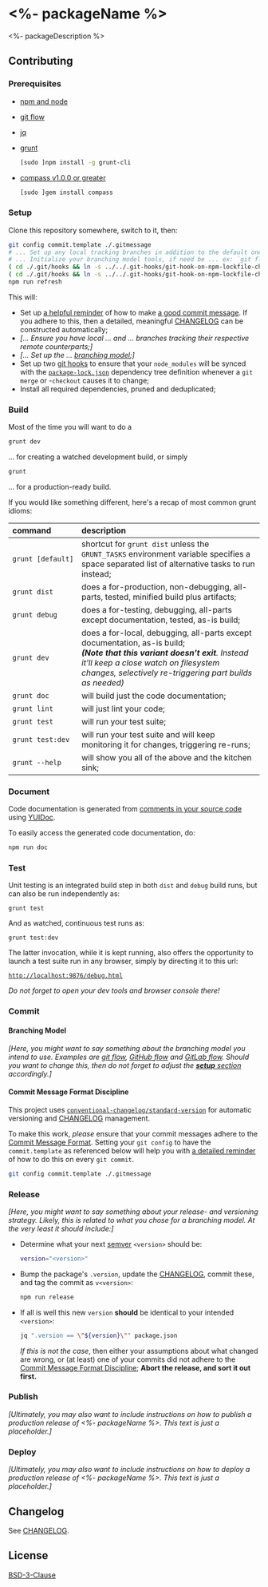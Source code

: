 # <%- packageName %>

<%- packageDescription %>


## Contributing

### Prerequisites

  * [npm and node](https://nodejs.org/en/download/)
  * [git flow](https://github.com/nvie/gitflow/wiki/Installation)
  * [jq](https://stedolan.github.io/jq/download/)
  * [grunt](http://gruntjs.com/getting-started#installing-the-cli)

    ```bash
    [sudo ]npm install -g grunt-cli
    ```

  * [compass v1.0.0 or greater](http://thesassway.com/beginner/getting-started-with-sass-and-compass#install-sass-and-compass)

    ```bash
    [sudo ]gem install compass
    ```


### Setup

Clone this repository somewhere, switch to it, then:

```bash
git config commit.template ./.gitmessage
# ... Set up any local tracking branches in addition to the default one.  Depends on the branching model used, if any;
# ... Initialize your branching model tools, if need be ... ex: `git flow init -d`;
( cd ./.git/hooks && ln -s ../../.git-hooks/git-hook-on-npm-lockfile-change.sh post-checkout )
( cd ./.git/hooks && ln -s ../../.git-hooks/git-hook-on-npm-lockfile-change.sh post-merge )
npm run refresh
```

This will:

  * Set up [a helpful reminder](.gitmessage) of how to make [a good commit message](#commit-message-format-discipline).  If you adhere to this, then a
    detailed, meaningful [CHANGELOG](./CHANGELOG.md) can be constructed automatically;
  * _\[... Ensure you have local ... and ... branches tracking their respective remote counterparts;\]_
  * _\[... Set up the ... [branching model](#branching-model);\]_
  * Set up two [git hooks](https://git-scm.com/book/en/v2/Customizing-Git-Git-Hooks) to ensure that your `node_modules` will be synced with the
    [`package-lock.json`](https://docs.npmjs.com/files/package-lock.json) dependency tree definition whenever a `git merge` or -`checkout` causes it to
    change;
  * Install all required dependencies, pruned and deduplicated;


### Build

Most of the time you will want to do a

```bash
grunt dev
```

... for creating a watched development build, or simply

```bash
grunt
```

... for a production-ready build.

If you would like something different, here's a recap of most common grunt idioms:

command           | description
:--               |:--
`grunt [default]` | shortcut for `grunt dist` unless the `GRUNT_TASKS` environment variable specifies a space separated list of alternative tasks to run instead;
`grunt dist`      | does a for-production, non-debugging, all-parts, tested, minified build plus artifacts;
`grunt debug`     | does a for-testing, debugging, all-parts except documentation, tested, as-is build;
`grunt dev`       | does a for-local, debugging, all-parts except documentation, as-is build; <br> _**(Note that this variant doesn't exit**.  Instead it'll keep a close watch on filesystem changes, selectively re-triggering part builds as needed)_
`grunt doc`       | will build just the code documentation;
`grunt lint`      | will just lint your code;
`grunt test`      | will run your test suite;
`grunt test:dev`  | will run your test suite and will keep monitoring it for changes, triggering re-runs;
`grunt --help`    | will show you all of the above and the kitchen sink;


### Document

Code documentation is generated from [comments in your source code](http://yui.github.io/yuidoc/syntax/index.html) using
[YUIDoc](http://yui.github.io/yuidoc/).

To easily access the generated code documentation, do:

```bash
npm run doc
```


### Test

Unit testing is an integrated build step in both `dist` and `debug` build runs, but can also be run independently as:

```shell
grunt test
```

And as watched, continuous test runs as:

```shell
grunt test:dev
```

The latter invocation, while it is kept running, also offers the opportunity to launch a test suite run in any browser, simply by directing it to this url:

[`http://localhost:9876/debug.html`](http://localhost:9876/debug.html)

*Do not forget to open your dev tools and browser console there!*


### Commit

#### Branching Model

_\[Here, you might want to say something about the branching model you intend to use.  Examples are [git flow](https://github.com/nvie/gitflow#readme),
[GitHub flow](https://help.github.com/articles/what-is-a-good-git-workflow/) and [GitLab flow](http://docs.gitlab.com/ee/workflow/gitlab_flow.html).  Should
you want to change this, then do not forget to adjust the [**setup** section](#setup) accordingly.\]_


#### Commit Message Format Discipline

This project uses [`conventional-changelog/standard-version`](https://github.com/conventional-changelog/standard-version) for automatic versioning and
[CHANGELOG](./CHANGELOG.md) management.

To make this work, *please* ensure that your commit messages adhere to the
[Commit Message Format](https://github.com/bcoe/conventional-changelog-standard/blob/master/convention.md#commit-message-format).  Setting your `git config`
to have the `commit.template` as referenced below will help you with [a detailed reminder](.gitmessage) of how to do this on every `git commit`.

```bash
git config commit.template ./.gitmessage
```


### Release

_\[Here, you might want to say something about your release- and versioning strategy.  Likely, this is related to what you chose for a branching model.  At
the very least it should include:\]_

  * Determine what your next [semver](https://docs.npmjs.com/getting-started/semantic-versioning#semver-for-publishers) `<version>` should be:

    ```bash
    version="<version>"
    ```

  * Bump the package's `.version`, update the [CHANGELOG](./CHANGELOG.md), commit these, and tag the commit as `v<version>`:

    ```bash
    npm run release
    ```

  * If all is well this new `version` **should** be identical to your intended `<version>`:

    ```bash
    jq ".version == \"${version}\"" package.json
    ```

    *If this is not the case*, then either your assumptions about what changed are wrong, or (at least) one of your commits did not adhere to the
    [Commit Message Format Discipline](#commit-message-format-discipline); **Abort the release, and sort it out first.**


### Publish

_\[Ultimately, you may also want to include instructions on how to publish a production release of *<%- packageName %>*.  This text is just a
placeholder.\]_


### Deploy

_\[Ultimately, you may also want to include instructions on how to deploy a production release of *<%- packageName %>*.  This text is just a
placeholder.\]_


## Changelog

See [CHANGELOG](./CHANGELOG.md).


## License

[BSD-3-Clause](LICENSE)
